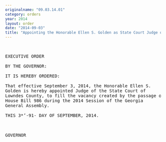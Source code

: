 ```yaml
---
originalname: "09.03.14.01"
category: orders
year: 2014
layout: order
date: "2014-09-03"
title: "Appointing the Honorable Ellen S. Golden as State Court Judge of Lowndes County"
---
```

<pre>
 

EXECUTIVE ORDER

BY THE GOVERNOR:

IT IS HEREBY ORDERED:

That effective September 3, 2014, the Honorable Ellen S.
Golden is hereby appointed Judge of the State Court of
Lowndes County, to fill the vacancy created by the passage of
House Bill 986 during the 2014 Session of the Georgia
General Assembly.

THIS 3*’-91- DAY OF SEPTEMBER, 2014.



GOVERNOR

</pre>
